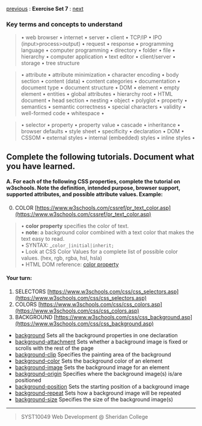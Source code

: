[previous](Set06.md) 
: **Exercise Set 7**
: [next](Set08.md)


### Key terms and concepts to understand
> &bull;  web browser  &bull; internet  &bull; server  &bull; client  &bull; TCP/IP  &bull; IPO (input>process>output)  &bull; request  &bull; response  &bull; programming language  &bull;  computer programming  &bull; directory  &bull; folder  &bull;  file  &bull; hierarchy  &bull; computer application  &bull;  text editor  &bull; client/server  &bull;  storage  &bull; tree structure

> &bull;  attribute &bull; attribute minimization &bull; character encoding &bull; body section &bull; content (data) &bull;  content categories &bull; documentation &bull; document type &bull;  document structure &bull; DOM &bull;  element &bull;  empty element &bull; entities &bull; global attributes &bull; hierarchy root &bull; HTML document &bull; head section &bull; nesting &bull; object &bull; polyglot &bull; property &bull; semantics &bull; semantic correctness &bull; special characters &bull; validity &bull; well-formed code &bull; whitespace &bull;  

> &bull;  selector &bull; property &bull; property value &bull; cascade &bull; inheritance &bull;  browser defaults &bull; style sheet &bull; specificity &bull;  declaration &bull; DOM &bull;  CSSOM &bull;  external styles &bull; internal (embedded) styles &bull; inline styles &bull; 


## Complete the following tutorials. Document what you have learned.
 #### A. For each of the following CSS properties, complete the tutorial on w3schools.  Note the definition, intended purpose, browser support, supported attributes, and possible attribute values. Example:
0. COLOR [https://www.w3schools.com/cssref/pr_text_color.asp](https://www.w3schools.com/cssref/pr_text_color.asp)
> &bull; **color property** specifies the color of text.<br> &bull; **note:** a background color combined with a text color that makes the text easy to read.<br> &bull; SYNTAX: _`color_|initial|inherit;`<br> &bull; Look at CSS Color Values for a complete list of possible color values. (hex, rgb, rgba, hsl, hsla)<br> &bull; HTML DOM reference: [color property](https://www.w3schools.com/jsref/prop_style_color.asp) 

#### Your turn:
1. SELECTORS [https://www.w3schools.com/css/css_selectors.asp](https://www.w3schools.com/css/css_selectors.asp)
2. COLORS [https://www.w3schools.com/css/css_colors.asp](https://www.w3schools.com/css/css_colors.asp)
3.  BACKGROUND [https://www.w3schools.com/css/css_background.asp](https://www.w3schools.com/css/css_background.asp)
- [background](https://www.w3schools.com/cssref/css3_pr_background.asp) Sets all the background properties in one declaration
- [background-attachment](https://www.w3schools.com/cssref/pr_background-attachment.asp) Sets whether a background image is fixed or scrolls with the rest of the page
- [background-clip](https://www.w3schools.com/cssref/css3_pr_background-clip.asp) Specifies the painting area of the background
- [background-color](https://www.w3schools.com/cssref/pr_background-color.asp) Sets the background color of an element
- [background-image](https://www.w3schools.com/cssref/pr_background-image.asp) Sets the background image for an element
- [background-origin](https://www.w3schools.com/cssref/css3_pr_background-origin.asp) Specifies where the background image(s) is/are positioned
- [background-position](https://www.w3schools.com/cssref/pr_background-position.asp) Sets the starting position of a background image
- [background-repeat](https://www.w3schools.com/cssref/pr_background-repeat.asp) Sets how a background image will be repeated
- [background-size](https://www.w3schools.com/cssref/css3_pr_background-size.asp) Specifies the size of the background image(s) 





---
> SYST10049 Web Development @ Sheridan College



